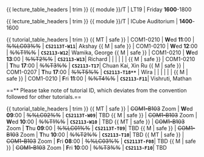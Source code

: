 <span id="lectures-s1">

{{ lecture_table_headers | trim }}
{{ module }}/T | LT19 | Friday **1600**-1800
</span>

<span id="lectures-s2">

{{ lecture_table_headers | trim }}
{{ module }}/T | ICube Auditorium | **1400**-1600
</span>

<span id="tutorials-s1">

{{ tutorial_table_headers | trim }}
{{ MT | safe }} | COM1-0210 | **W**ed  **11**:00 | ~~%%LC03%%~~ | **`CS2113T-W11`**| Akshay
{{ M | safe }} | COM1-0210 | **W**ed  **12**:00 | ~~%%T1%%~~ | **`CS2113-W12`**| Wamika, George
{{ M | safe }} | COM1-0210 | **W**ed  **13**:00 | ~~%%T2%%~~ | **`CS2113-W13`**| Richard
 | | | | | |
{{ M | safe }} | COM1-0210 | **T**hu  **17**:00 | ~~%%T3%%~~ | **`CS2113-T17`**| Chuan Kai, Xin Ru
{{ M | safe }} | COM1-0207 | **T**hu  **17**:00 | ~~%%T5%%~~ | **`CS2113-T18**`** | Wira
 | | | | | |
{{ M | safe }} | COM1-0210 | **F**ri  **11**:00 | ~~%%T4%%~~ | **`CS2113-F11`**| Vishruti, Mathan

==** Please take note of tutorial ID, which deviates from the convention followed for other tutorials.==
</span>

<span id="tutorials-s2">

{{ tutorial_table_headers | trim }}
{{ MT | safe }} | ~~COM1-B103~~ Zoom | **W**ed  **09**:00 | ~~%%LC02%%~~ | **`CS2113T-W09`**| TBD
{{ M | safe }}  | ~~COM1-B103~~ Zoom | **W**ed  **10**:00 | ~~%%T1%%~~  | **`CS2113-W10`** | TBD
{{ MT | safe }} | ~~COM1-B103~~ Zoom | **T**hu  **09**:00 | ~~%%LC01%%~~ | **`CS2113T-T09`**| TBD
{{ M | safe }} | ~~COM1-B103~~ Zoom | **T**hu  **10**:00 | ~~%%T2%%~~ | **`CS2113-T10`**| TBD
{{ MT | safe }} | ~~COM1-B103~~ Zoom | **F**ri  **08**:00 | ~~%%LC03%%~~ | **`CS2113T-F08`**| TBD
{{ M | safe }} | ~~COM1-B103~~ Zoom | **F**ri  **10**:00 | ~~%%T3%%~~ | **`CS2113-F10`**| TBD

</span>
